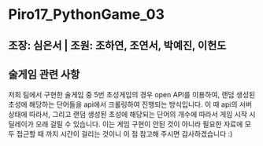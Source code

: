# Piro17_PythonGame_03

## 조장: 심은서 | 조원: 조하연, 조연서, 박예진, 이헌도

## 술게임 관련 사항

저희 팀에서 구현한 술게임 중 5번 초성게임의 경우 open API를 이용하여, 랜덤 생성된 초성에 해당하는 단어들을 api에서 크롤링하여 진행되는 방식입니다.
이 때 api의 서버 상태에 따라서, 그리고 랜덤 생성된 초성에 해당되는 단어의 개수에 따라서 게임 시작 시 딜레이가 오래 걸릴 수 있습니다.
이는 게임 구현이 안된 것이 아니라 필요한 자료에 모두 접근할 때 까지 시간이 걸리는 것이니 이 점 참고해 주시면 감사하겠습니다 :)
